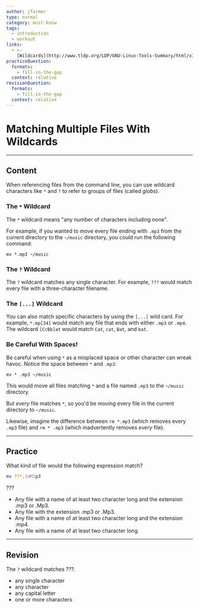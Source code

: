 ```yaml
---
author: jfarmer
type: normal
category: must-know
tags:
  - introduction
  - workout
links:
  - >-
    [Wildcards](http://www.tldp.org/LDP/GNU-Linux-Tools-Summary/html/x11655.htm){website}
practiceQuestion:
  formats:
    - fill-in-the-gap
  context: relative
revisionQuestion:
  formats:
    - fill-in-the-gap
  context: relative
---
```


# Matching Multiple Files With Wildcards


---

## Content

When referencing files from the command line, you can use wildcard characters like `*` and `?` to refer to groups of files (called *globs*).

### The `*` Wildcard

The `*` wildcard means "any number of characters including none".

For example, if you wanted to move every file ending with `.mp3` from the current directory to the `~/music` directory, you could run the following command:

```shell
mv *.mp3 ~/music
```

### The `?` Wildcard

The `?` wildcard matches any single character.  For example, `???` would match every file with a three-character filename.

### The `[...]` Wildcard

You can also match specific characters by using the `[...]` wild card.  For example, `*.mp[34]` would match any file that ends with either `.mp3` or `.mp4`.  The wildcard `[CcBb]at` would match `Cat`, `cat`, `Bat`, and `bat`.

### Be Careful With Spaces!

Be careful when using `*` as a misplaced space or other character can wreak havoc.  Notice the space between `*` and `.mp3`:

```shell
mv * .mp3 ~/music
```

This would move all files matching `*` and a file named `.mp3` to the `~/music` directory.

But *every* file matches `*`, so you'd be moving every file in the current directory to `~/music`.

Likewise, imagine the difference between `rm *.mp3` (which removes every `.mp3` file) and `rm * .mp3` (which inadvertently removes *every* file).


---

## Practice

What kind of file would the following expression match? 

```bash
mv ??*.[mM]p3
```

???

- Any file with a name of at least two character long and the extension .mp3 or .Mp3.
- Any file with the extension .mp3 or .Mp3.
- Any file with a name of at least two character long and the extension .mp4.
- Any file with a name of at least two character long.


---

## Revision

The `?` wildcard matches ???.

- any single character
- any character
- any capital letter
- one or more characters

